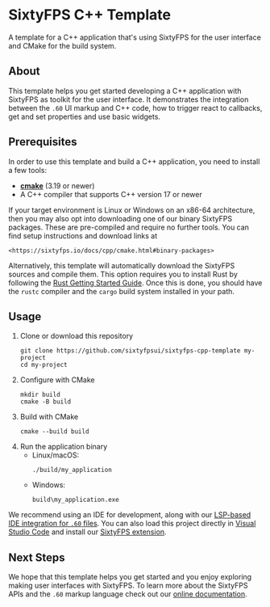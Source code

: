 # SixtyFPS C++ Template

A template for a C++ application that's using SixtyFPS for the user interface and CMake for the build system.

## About

This template helps you get started developing a C++ application with SixtyFPS as toolkit
for the user interface. It demonstrates the integration between the `.60` UI markup and
C++ code, how to trigger react to callbacks, get and set properties and use basic widgets.

## Prerequisites

In order to use this template and build a C++ application, you need to install a few tools:

  * **[cmake](https://cmake.org/download/)** (3.19 or newer)
  * A C++ compiler that supports C++ version 17 or newer

If your target environment is Linux or Windows on an x86-64 architecture, then you may also opt into downloading one of our binary SixtyFPS packages. These are pre-compiled and require no further tools. You can find setup instructions and download links at

    <https://sixtyfps.io/docs/cpp/cmake.html#binary-packages>

Alternatively, this template will automatically download the SixtyFPS sources and compile them. This option requires you to install Rust by following the [Rust Getting Started Guide](https://www.rust-lang.org/learn/get-started). Once this is done, you should have the ```rustc``` compiler and the ```cargo``` build system installed in your path.

## Usage

1. Clone or download this repository
    ```
    git clone https://github.com/sixtyfpsui/sixtyfps-cpp-template my-project
    cd my-project
    ```
2. Configure with CMake
   ```
   mkdir build
   cmake -B build
   ```
3. Build with CMake
   ```
   cmake --build build
   ```
4. Run the application binary
    * Linux/macOS:
        ```
        ./build/my_application
        ```
    * Windows:
        ```
        build\my_application.exe
        ```

We recommend using an IDE for development, along with our [LSP-based IDE integration for `.60` files](https://github.com/sixtyfpsui/sixtyfps/blob/master/tools/lsp/README.md). You can also load this project directly in [Visual Studio Code](https://code.visualstudio.com) and install our [SixtyFPS extension](https://marketplace.visualstudio.com/items?itemName=SixtyFPS.sixtyfps-vscode).

## Next Steps

We hope that this template helps you get started and you enjoy exploring making user interfaces with SixtyFPS. To learn more
about the SixtyFPS APIs and the `.60` markup language check out our [online documentation](https://sixtyfps.io/docs/cpp/).